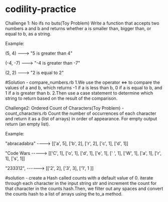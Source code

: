 # codility-practice

Challenge 1: No ifs no buts(Toy Problem) Write a function that accepts two numbers a and b and returns whether a is smaller than, bigger than, or equal to b, as a string.

Example:

(5, 4) ---> "5 is greater than 4"

(-4, -7) ---> "-4 is greater than -7"

(2, 2) ---> "2 is equal to 2"

#Solution - compare_numbers.rb 1.We use the operator <=> to compare the values of a and b, which returns -1 if a is less than b, 0 if a is equal to b, and 1 if a is greater than b. 2.Then use a case statement to determine which string to return based on the result of the comparison.

Challenge2: Ordered Count of Characters(Toy Problem) - count_characters.rb Count the number of occurrences of each character and return it as a (list of arrays) in order of appearance. For empty output return (an empty list).

Example:

"abracadabra" ----> [['a', 5], ['b', 2], ['r', 2], ['c', 1], ['d', 1]]

"Code Wars -----> [['C', 1], ['o', 1], ['d', 1], ['e', 1], [' ', 1], ['W', 1], ['a', 1], ['r', 1], ['s', 1]]

"233312", ------> [['2', 2], ['3', 3], ['1', 1 ]]

#solution - create a Hash called counts with a default value of 0. iterate through each character in the input string str and increment the count for that character in the counts hash.Then, we filter out any spaces and convert the counts hash to a list of arrays using the to_a method.